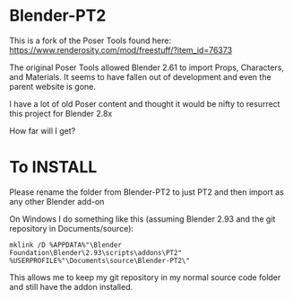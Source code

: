 # Blender-PT2
This is a fork of the Poser Tools found here: https://www.renderosity.com/mod/freestuff/?item_id=76373

The original Poser Tools allowed Blender 2.61 to import Props, Characters, and Materials. It seems to have fallen out of development and even the parent website is gone.

I have a lot of old Poser content and thought it would be nifty to resurrect this project for Blender 2.8x

How far will I get?

# To INSTALL
Please rename the folder from Blender-PT2 to just PT2 and then import as any other Blender add-on

On Windows I do something like this (assuming Blender 2.93 and the git repository in Documents/source):
```dos
mklink /D %APPDATA%"\Blender Foundation\Blender\2.93\scripts\addons\PT2" %USERPROFILE%"\Documents\source\Blender-PT2\"
```
This allows me to keep my git repository in my normal source code folder and still have the addon installed.
